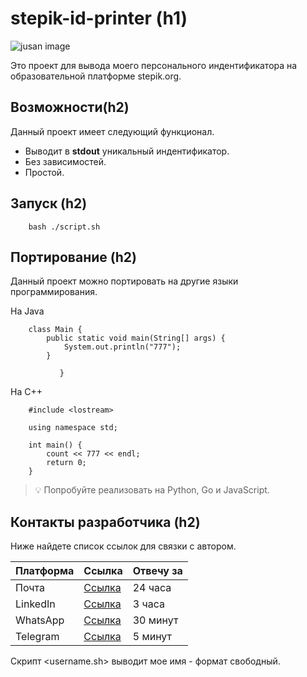 
# stepik-id-printer (h1)

![jusan image](https://ucarecdn.com/02b8ff49-8f2b-4ce9-be84-7d4bdc6b9b67/)

Это проект для вывода моего персонального индентификатора на образовательной платформе stepik.org.  

## Возможности(h2)

Данный проект имеет следующий функционал.

- Выводит в **stdout** уникальный индентификатор.
- Без зависимостей.
- Простой.

## Запуск (h2)

		bash ./script.sh
		
## Портирование (h2)

Данный проект можно портировать на другие языки программирования.

На Java

		class Main {
		    public static void main(String[] args) {
		        System.out.println("777");
		    }
		
               }
               
На C++

		#include <lostream>
		
		using namespace std;
		
		int main() {
		    count << 777 << endl;
		    return 0;
		}
		
> :bulb: Попробуйте реализовать на Python, Go и JavaScript.

## Контакты разработчика (h2)

Ниже найдете список ссылок для связки с автором.

| **Платформа** | **Ссылка**                                                  | **Отвечу за** |
|---------------|-------------------------------------------------------------|---------------|
| Почта         | [Ссылка](https://www.tablesgenerator.com/markdown_tables)   | 24 часа       |
| LinkedIn      | [Ссылка]( https://www.tablesgenerator.com/markdown_tables ) | 3 часа        |
| WhatsApp      | [Ссылка]( https://www.tablesgenerator.com/markdown_tables ) | 30 минут      |
| Telegram      | [Ссылка]( https://www.tablesgenerator.com/markdown_tables ) | 5 минут       |

Скрипт <username.sh> выводит мое имя - формат свободный.


